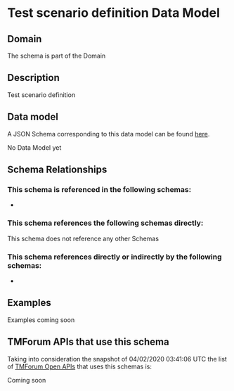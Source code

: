 # Test scenario definition Data Model

## Domain

The  schema is part of the  Domain

## Description

Test scenario definition

## Data model

A JSON Schema corresponding to this data model can be found
[here](https://github.com/tmforum-rand/schemas/blob/candidates/Common/TestScenarioDefinition.schema.json).

No Data Model yet

## Schema Relationships

### This schema is referenced in the following schemas:

-

### This schema references the following schemas directly:

This schema does not reference any other Schemas

### This schema references directly or indirectly by the following schemas:

-



## Examples

Examples coming soon

## TMForum APIs that use this schema

Taking into consideration the snapshot of 04/02/2020 03:41:06 UTC the list of [TMForum Open APIs](https://www.tmforum.org/open-apis/) that uses this schemas is:

Coming soon